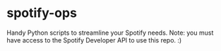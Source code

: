 # spotify-ops
Handy Python scripts to streamline your Spotify needs. Note: you must have access to the Spotify Developer API to use this repo. :)
